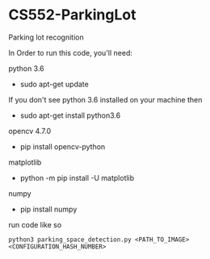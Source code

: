 # CS552-ParkingLot
Parking lot recognition

In Order to run this code, you'll need:

python 3.6
* sudo apt-get update

If you don't see python 3.6 installed on your machine then
* sudo apt-get install python3.6


opencv 4.7.0
* pip install opencv-python

matplotlib
* python -m pip install -U matplotlib

numpy
* pip install numpy

run code like so

`python3 parking_space_detection.py <PATH_TO_IMAGE> <CONFIGURATION_HASH_NUMBER>`
